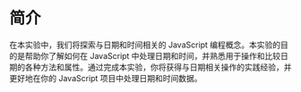 # 简介

在本实验中，我们将探索与日期和时间相关的 JavaScript 编程概念。本实验的目的是帮助你了解如何在 JavaScript 中处理日期和时间，并熟悉用于操作和比较日期的各种方法和属性。通过完成本实验，你将获得与日期相关操作的实践经验，并更好地在你的 JavaScript 项目中处理日期和时间数据。
